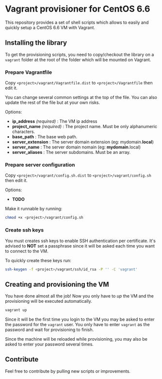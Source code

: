 # Vagrant provisioner for CentOS 6.6

This repository provides a set of shell scripts which allows to
easily and quickly setup a CentOS 6.6 VM with Vagrant.

## Installing the library

To get the provisioning scripts, you need to copy/checkout the library
on a `vagrant` folder at the root of the folder which will be mounted on Vagrant.

### Prepare Vagrantfile

Copy `<project>/vagrant/Vagrantfile.dist` to `<project>/Vagrantfile` then edit it.

You can change several common settings at the top of the file.
You can also update the rest of the file but at your own risks.

Options:
- **ip_address** *(required)* : The VM ip address
- **project_name** *(required)* : The project name. Must be only alphanumeric characters.
- **base_path** : The base web path.
- **server_extension** : The server domain extension (eg: mydomain.**local**)
- **server_name** : The server domain nomain (eg: **mydomain**.local)
- **server_aliases** : The server subdomains. Must be an array.

### Prepare server configuration

Copy `<project>/vagrant/config.sh.dist` to `<project>/vagrant/config.sh` then edit it.

Options:
- **TODO**

Make it runnable by running:
```bash
chmod +x <project>/vagrant/config.sh
```

### Create ssh keys

You must creates ssh keys to enable SSH authentication per certificate.
It's advised to **NOT** set a passphrase since it will be asked each time
you want to connect to the VM.

To quickly create these keys run:
```bash
ssh-keygen -f <project>/vagrant/ssh/id_rsa -P '' -C 'vagrant'
```

## Creating and provisioning the VM

You have done almost all the job! Now you only have to *up* the VM and
the provisioning will be executed automatically.
```bash
vagrant up
```

Since it will be the first time you login to the VM you may be asked to enter
the password for the `vagrant` user.
You only have to enter `vagrant` as the password and wait for provisioning to finish.

Since the machine will be reloaded while provisioning, you may also be asked to enter
your password several times.

## Contribute

Feel free to contribute by pulling new scripts or improvements.
